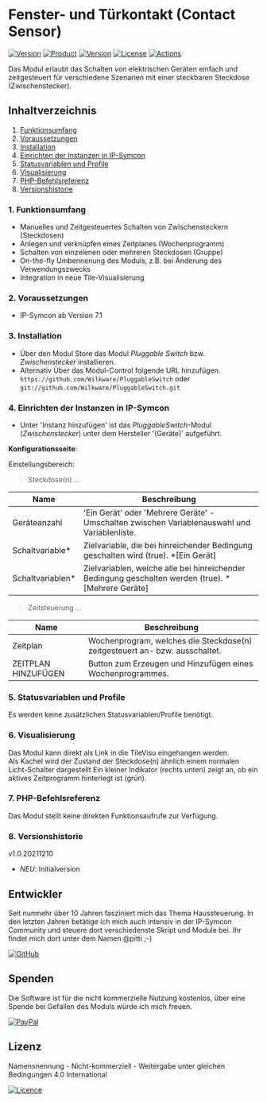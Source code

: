 # Fenster- und Türkontakt (Contact Sensor)

[![Version](https://img.shields.io/badge/Symcon-PHP--Modul-red.svg)](https://www.symcon.de/service/dokumentation/entwicklerbereich/sdk-tools/sdk-php/)
[![Product](https://img.shields.io/badge/Symcon%20Version-7.1-blue.svg)](https://www.symcon.de/produkt/)
[![Version](https://img.shields.io/badge/Modul%20Version-1.0.20241115-orange.svg)](https://github.com/Wilkware/PluggableSwitch)
[![License](https://img.shields.io/badge/License-CC%20BY--NC--SA%204.0-green.svg)](https://creativecommons.org/licenses/by-nc-sa/4.0/)
[![Actions](https://github.com/Wilkware/PluggableSwitch/workflows/Check%20Style/badge.svg)](https://github.com/Wilkware/PluggableSwitch/actions)

Das Modul erlaubt das Schalten von elektrischen Geräten einfach und zeitgesteuert für verschiedene Szenarien mit einer steckbaren Steckdose (Zwischenstecker).  

## Inhaltverzeichnis

1. [Funktionsumfang](#user-content-1-funktionsumfang)
2. [Voraussetzungen](#user-content-2-voraussetzungen)
3. [Installation](#user-content-3-installation)
4. [Einrichten der Instanzen in IP-Symcon](#user-content-4-einrichten-der-instanzen-in-ip-symcon)
5. [Statusvariablen und Profile](#user-content-5-statusvariablen-und-profile)
6. [Visualisierung](#user-content-6-visualisierung)
7. [PHP-Befehlsreferenz](#user-content-7-php-befehlsreferenz)
8. [Versionshistorie](#user-content-8-versionshistorie)

### 1. Funktionsumfang

* Manuelles und Zeitgesteuertes Schalten von Zwischensteckern (Steckdosen)
* Anlegen und verknüpfen eines Zeitplanes (Wochenprogramm)
* Schalten von einzelenen oder mehreren Steckdosen (Gruppe)
* On-the-fly Umbennenung des Moduls, z.B. bei Änderung des Verwendungszwecks
* Integration in neue Tile-Visualisierung

### 2. Voraussetzungen

* IP-Symcon ab Version 7.1

### 3. Installation

* Über den Modul Store das Modul _Pluggable Switch_ bzw. _Zwischenstecker_ installieren.
* Alternativ Über das Modul-Control folgende URL hinzufügen.  
`https://github.com/Wilkware/PluggableSwitch` oder `git://github.com/Wilkware/PluggableSwitch.git`

### 4. Einrichten der Instanzen in IP-Symcon

* Unter 'Instanz hinzufügen' ist das _PluggableSwitch_-Modul (_Zwischenstecker_) unter dem Hersteller '(Geräte)' aufgeführt.

__Konfigurationsseite__:

Einstellungsbereich:

> Steckdose(n) ...

Name                 | Beschreibung
-------------------- | ---------------------------------
Geräteanzahl         | 'Ein Gerät' oder 'Mehrere Geräte' - Umschalten zwischen Variablenauswahl und Variablenliste.
Schaltvariable*      | Zielvariable, die bei hinreichender Bedingung geschalten wird (true). *[Ein Gerät]
Schaltvariablen*     | Zielvariablen, welche alle bei hinreichender Bedingung geschalten werden (true). *[Mehrere Geräte]

> Zeitsteuerung ...

Name                 | Beschreibung
-------------------- | ---------------------------------
Zeitplan             | Wochenprogram, welches die Steckdose(n) zeitgesteuert an- bzw. ausschaltet.
ZEITPLAN HINZUFÜGEN  | Button zum Erzeugen und Hinzufügen eines Wochenprogrammes.

### 5. Statusvariablen und Profile

Es werden keine zusätzlichen Statusvariablen/Profile benötigt.

### 6. Visualisierung

Das Modul kann direkt als Link in die TileVisu eingehangen werden.  
Als Kachel wird der Zustand der Steckdose(n) ähnlich einem normalen Licht-Schalter dargestellt
Ein kleiner Indikator (rechts unten) zeigt an, ob ein aktives Zeitprogramm hinterlegt ist (grün).

### 7. PHP-Befehlsreferenz

Das Modul stellt keine direkten Funktionsaufrufe zur Verfügung.

### 8. Versionshistorie

v1.0.20211210

* _NEU_: Initialversion

## Entwickler

Seit nunmehr über 10 Jahren fasziniert mich das Thema Haussteuerung. In den letzten Jahren betätige ich mich auch intensiv in der IP-Symcon Community und steuere dort verschiedenste Skript und Module bei. Ihr findet mich dort unter dem Namen @pitti ;-)

[![GitHub](https://img.shields.io/badge/GitHub-@wilkware-181717.svg?style=for-the-badge&logo=github)](https://wilkware.github.io/)

## Spenden

Die Software ist für die nicht kommerzielle Nutzung kostenlos, über eine Spende bei Gefallen des Moduls würde ich mich freuen.

[![PayPal](https://img.shields.io/badge/PayPal-spenden-00457C.svg?style=for-the-badge&logo=paypal)](https://www.paypal.com/cgi-bin/webscr?cmd=_s-xclick&hosted_button_id=8816166)

## Lizenz

Namensnennung - Nicht-kommerziell - Weitergabe unter gleichen Bedingungen 4.0 International

[![Licence](https://img.shields.io/badge/License-CC_BY--NC--SA_4.0-EF9421.svg?style=for-the-badge&logo=creativecommons)](https://creativecommons.org/licenses/by-nc-sa/4.0/)
